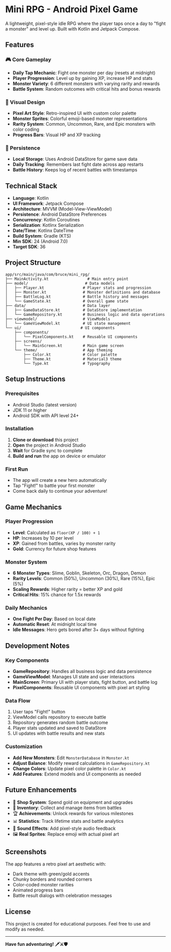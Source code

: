 # Mini RPG - Android Pixel Game

A lightweight, pixel-style idle RPG where the player taps once a day to "fight a monster" and level up. Built with Kotlin and Jetpack Compose.

## Features

### 🎮 Core Gameplay
- **Daily Tap Mechanic**: Fight one monster per day (resets at midnight)
- **Player Progression**: Level up by gaining XP, increase HP and stats
- **Monster Variety**: 6 different monsters with varying rarity and rewards
- **Battle System**: Random outcomes with critical hits and bonus rewards

### 🎨 Visual Design
- **Pixel Art Style**: Retro-inspired UI with custom color palette
- **Monster Sprites**: Colorful emoji-based monster representations
- **Rarity System**: Common, Uncommon, Rare, and Epic monsters with color coding
- **Progress Bars**: Visual HP and XP tracking

### 💾 Persistence
- **Local Storage**: Uses Android DataStore for game save data
- **Daily Tracking**: Remembers last fight date across app restarts
- **Battle History**: Keeps log of recent battles with timestamps

## Technical Stack

- **Language**: Kotlin
- **UI Framework**: Jetpack Compose
- **Architecture**: MVVM (Model-View-ViewModel)
- **Persistence**: Android DataStore Preferences
- **Concurrency**: Kotlin Coroutines
- **Serialization**: Kotlinx Serialization
- **Date/Time**: Kotlinx DateTime
- **Build System**: Gradle (KTS)
- **Min SDK**: 24 (Android 7.0)
- **Target SDK**: 36

## Project Structure

```
app/src/main/java/com/bruce/mini_rpg/
├── MainActivity.kt                 # Main entry point
├── model/                         # Data models
│   ├── Player.kt                 # Player stats and progression
│   ├── Monster.kt                # Monster definitions and database
│   ├── BattleLog.kt              # Battle history and messages
│   └── GameState.kt              # Overall game state
├── data/                         # Data layer
│   ├── GameDataStore.kt          # DataStore implementation
│   └── GameRepository.kt         # Business logic and data operations
├── viewmodel/                    # ViewModels
│   └── GameViewModel.kt          # UI state management
└── ui/                          # UI components
    ├── components/
    │   └── PixelComponents.kt    # Reusable UI components
    ├── screens/
    │   └── MainScreen.kt         # Main game screen
    └── theme/                    # App theming
        ├── Color.kt              # Color palette
        ├── Theme.kt              # Material3 theme
        └── Type.kt               # Typography
```

## Setup Instructions

### Prerequisites
- Android Studio (latest version)
- JDK 11 or higher
- Android SDK with API level 24+

### Installation
1. **Clone or download** this project
2. **Open** the project in Android Studio
3. **Wait** for Gradle sync to complete
4. **Build and run** the app on device or emulator

### First Run
- The app will create a new hero automatically
- Tap "Fight!" to battle your first monster
- Come back daily to continue your adventure!

## Game Mechanics

### Player Progression
- **Level**: Calculated as `floor(XP / 100) + 1`
- **HP**: Increases by 10 per level
- **XP**: Gained from battles, varies by monster rarity
- **Gold**: Currency for future shop features

### Monster System
- **6 Monster Types**: Slime, Goblin, Skeleton, Orc, Dragon, Demon
- **Rarity Levels**: Common (50%), Uncommon (30%), Rare (15%), Epic (5%)
- **Scaling Rewards**: Higher rarity = better XP and gold
- **Critical Hits**: 15% chance for 1.5x rewards

### Daily Mechanics
- **One Fight Per Day**: Based on local date
- **Automatic Reset**: At midnight local time
- **Idle Messages**: Hero gets bored after 3+ days without fighting

## Development Notes

### Key Components
- **GameRepository**: Handles all business logic and data persistence
- **GameViewModel**: Manages UI state and user interactions
- **MainScreen**: Primary UI with player stats, fight button, and battle log
- **PixelComponents**: Reusable UI components with pixel art styling

### Data Flow
1. User taps "Fight!" button
2. ViewModel calls repository to execute battle
3. Repository generates random battle outcome
4. Player stats updated and saved to DataStore
5. UI updates with battle results and new stats

### Customization
- **Add New Monsters**: Edit `MonsterDatabase` in `Monster.kt`
- **Adjust Balance**: Modify reward calculations in `GameRepository.kt`
- **Change Colors**: Update pixel color palette in `Color.kt`
- **Add Features**: Extend models and UI components as needed

## Future Enhancements

- 🏪 **Shop System**: Spend gold on equipment and upgrades
- 🎒 **Inventory**: Collect and manage items from battles
- 🏆 **Achievements**: Unlock rewards for various milestones
- 📊 **Statistics**: Track lifetime stats and battle analytics
- 🎵 **Sound Effects**: Add pixel-style audio feedback
- 🖼️ **Real Sprites**: Replace emoji with actual pixel art

## Screenshots

The app features a retro pixel art aesthetic with:
- Dark theme with green/gold accents
- Chunky borders and rounded corners
- Color-coded monster rarities
- Animated progress bars
- Battle result dialogs with celebration messages

## License

This project is created for educational purposes. Feel free to use and modify as needed.

---

**Have fun adventuring! 🗡️⚔️🛡️**
